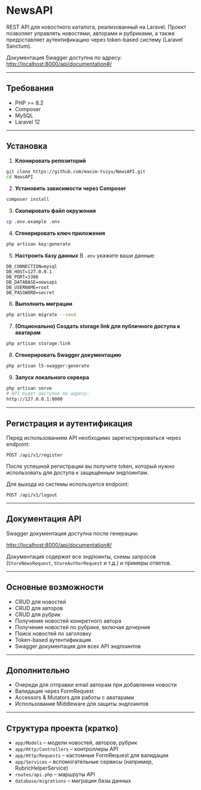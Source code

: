 # NewsAPI

REST API для новостного каталога, реализованный на Laravel.
Проект позволяет управлять новостями, авторами и рубриками, а также предоставляет аутентификацию через token-based систему (Laravel Sanctum).

Документация Swagger доступна по адресу:
[http://localhost:8000/api/documentation#/](http://localhost:8000/api/documentation#/)

---

## Требования

* PHP >= 8.2
* Composer
* MySQL
* Laravel 12
---

## Установка

1. **Клонировать репозиторий**

```bash
git clone https://github.com/maxim-tszyu/NewsAPI.git
cd NewsAPI
```

2. **Установить зависимости через Composer**

```bash
composer install
```

3. **Скопировать файл окружения**

```bash
cp .env.example .env
```

4. **Сгенерировать ключ приложения**

```bash
php artisan key:generate
```

5. **Настроить базу данных**
   В `.env` укажите ваши данные:

```dotenv
DB_CONNECTION=mysql
DB_HOST=127.0.0.1
DB_PORT=3306
DB_DATABASE=newsapi
DB_USERNAME=root
DB_PASSWORD=secret
```

6. **Выполнить миграции**

```bash
php artisan migrate --seed
```

7. **(Опционально) Создать storage link для публичного доступа к аватарам**

```bash
php artisan storage:link
```

8. **Сгенерировать Swagger документацию**

```bash
php artisan l5-swagger:generate
```

9. **Запуск локального сервера**

```bash
php artisan serve
# API будет доступно по адресу:
http://127.0.0.1:8000
```

---

## Регистрация и аутентификация

Перед использованием API необходимо зарегистрироваться через endpoint:

```http
POST /api/v1/register
```

После успешной регистрации вы получите token, который нужно использовать для доступа к защищённым эндпоинтам.

Для выхода из системы используется endpoint:

```http
POST /api/v1/logout
```

---

## Документация API

Swagger документация доступна после генерации:

[http://localhost:8000/api/documentation#/](http://localhost:8000/api/documentation#/)

Документация содержит все эндпоинты, схемы запросов (`StoreNewsRequest`, `StoreAuthorRequest` и т.д.) и примеры ответов.

---

## Основные возможности

* CRUD для новостей
* CRUD для авторов
* CRUD для рубрик
* Получение новостей конкретного автора
* Получение новостей по рубрике, включая дочерние
* Поиск новостей по заголовку
* Token-based аутентификация
* Swagger документация для всех API эндпоинтов

---

## Дополнительно

* Очереди для отправки email авторам при добавлении новости
* Валидация через FormRequest
* Accessors & Mutators для работы с аватарами
* Использование Middleware для защиты эндпоинтов

---

## Структура проекта (кратко)

* `app/Models` – модели новостей, авторов, рубрик
* `app/Http/Controllers` – контроллеры API
* `app/Http/Requests` – кастомные FormRequest для валидации
* `app/Services` – вспомогательные сервисы (например, RubricHelperService)
* `routes/api.php` – маршруты API
* `database/migrations` – миграции базы данных

